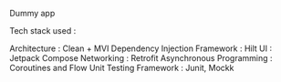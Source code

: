 Dummy app

Tech stack used :

Architecture : Clean + MVI
Dependency Injection Framework : Hilt
UI : Jetpack Compose
Networking : Retrofit
Asynchronous Programming : Coroutines and Flow
Unit Testing Framework : Junit, Mockk


